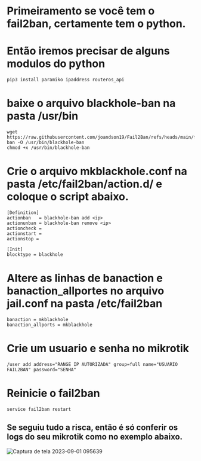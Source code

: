 # Primeiramento se você tem o fail2ban, certamente tem o python.
# Então iremos precisar de alguns modulos do python 
```
pip3 install paramiko ipaddress routeros_api
```

# baixe o arquivo blackhole-ban na pasta /usr/bin
```
wget https://raw.githubusercontent.com/joandson19/Fail2Ban/refs/heads/main/fail2ban%20report%20ao%20mikrotik/blackhole-ban -O /usr/bin/blackhole-ban
chmod +x /usr/bin/blackhole-ban
```
# Crie o arquivo mkblackhole.conf na pasta /etc/fail2ban/action.d/ e coloque o script abaixo.
```
[Definition]
actionban   = blackhole-ban add <ip>
actionunban = blackhole-ban remove <ip>
actioncheck =
actionstart =
actionstop =

[Init]
blocktype = blackhole
```

# Altere as linhas de banaction e banaction_allportes no arquivo jail.conf na pasta /etc/fail2ban
```
banaction = mkblackhole
banaction_allports = mkblackhole
```

# Crie um usuario e senha no mikrotik
```
/user add address="RANGE IP AUTORIZADA" group=full name="USUARIO FAIL2BAN" password="SENHA"

```

# Reinicie o fail2ban
```
service fail2ban restart
```

## Se seguiu tudo a risca, então é só conferir os logs do seu mikrotik como no exemplo abaixo.
![Captura de tela 2023-09-01 095639](https://github.com/joandson19/Fail2Ban/assets/36518985/863e14b1-ab9a-428a-87e5-0f2f5dbf6bcf)
